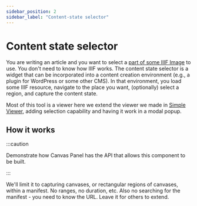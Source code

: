 ```yaml
---
sidebar_position: 2
sidebar_label: "Content-state selector"
---
```


# Content state selector

You are writing an article and you want to select a [part of some IIIF Image](../../docs/examples/more-regions) to use. You don't need to know how IIIF works. The content state selector is a widget that can be incorporated into a content creation environment (e.g., a plugin for WordPress or some other CMS). In that environment, you load some IIIF resource, navigate to the place you want, (optionally) select a region, and capture the content state. 

Most of this tool is a viewer here we extend the viewer we made in [Simple Viewer](./simple-viewer), adding selection capability and having it work in a modal popup.

## How it works

:::caution

Demonstrate how Canvas Panel has the API that allows this component to be built.

:::

We'll limit it to capturing canvases, or rectangular regions of canvases, within a manifest. No ranges, no duration, etc.
Also no searching for the manifest - you need to know the URL. Leave it for others to extend.
